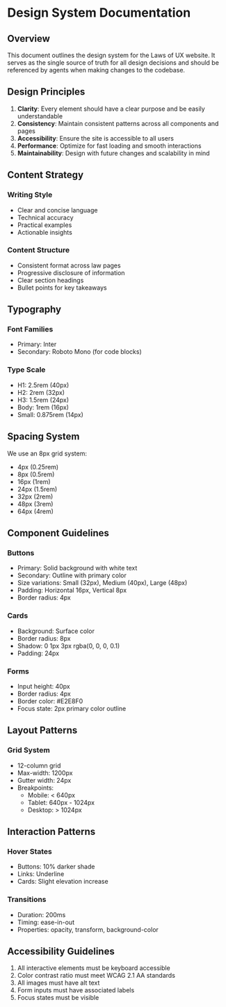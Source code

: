 # Design System Documentation

## Overview

This document outlines the design system for the Laws of UX website. It serves as the single source of truth for all design decisions and should be referenced by agents when making changes to the codebase.

## Design Principles

1. **Clarity**: Every element should have a clear purpose and be easily understandable
2. **Consistency**: Maintain consistent patterns across all components and pages
3. **Accessibility**: Ensure the site is accessible to all users
4. **Performance**: Optimize for fast loading and smooth interactions
5. **Maintainability**: Design with future changes and scalability in mind

## Content Strategy

### Writing Style
- Clear and concise language
- Technical accuracy
- Practical examples
- Actionable insights

### Content Structure
- Consistent format across law pages
- Progressive disclosure of information
- Clear section headings
- Bullet points for key takeaways

## Typography

### Font Families
- Primary: Inter
- Secondary: Roboto Mono (for code blocks)

### Type Scale
- H1: 2.5rem (40px)
- H2: 2rem (32px)
- H3: 1.5rem (24px)
- Body: 1rem (16px)
- Small: 0.875rem (14px)

## Spacing System

We use an 8px grid system:
- 4px (0.25rem)
- 8px (0.5rem)
- 16px (1rem)
- 24px (1.5rem)
- 32px (2rem)
- 48px (3rem)
- 64px (4rem)

## Component Guidelines

### Buttons
- Primary: Solid background with white text
- Secondary: Outline with primary color
- Size variations: Small (32px), Medium (40px), Large (48px)
- Padding: Horizontal 16px, Vertical 8px
- Border radius: 4px

### Cards
- Background: Surface color
- Border radius: 8px
- Shadow: 0 1px 3px rgba(0, 0, 0, 0.1)
- Padding: 24px

### Forms
- Input height: 40px
- Border radius: 4px
- Border color: #E2E8F0
- Focus state: 2px primary color outline

## Layout Patterns

### Grid System
- 12-column grid
- Max-width: 1200px
- Gutter width: 24px
- Breakpoints:
  - Mobile: < 640px
  - Tablet: 640px - 1024px
  - Desktop: > 1024px

## Interaction Patterns

### Hover States
- Buttons: 10% darker shade
- Links: Underline
- Cards: Slight elevation increase

### Transitions
- Duration: 200ms
- Timing: ease-in-out
- Properties: opacity, transform, background-color

## Accessibility Guidelines

1. All interactive elements must be keyboard accessible
2. Color contrast ratio must meet WCAG 2.1 AA standards
3. All images must have alt text
4. Form inputs must have associated labels
5. Focus states must be visible 